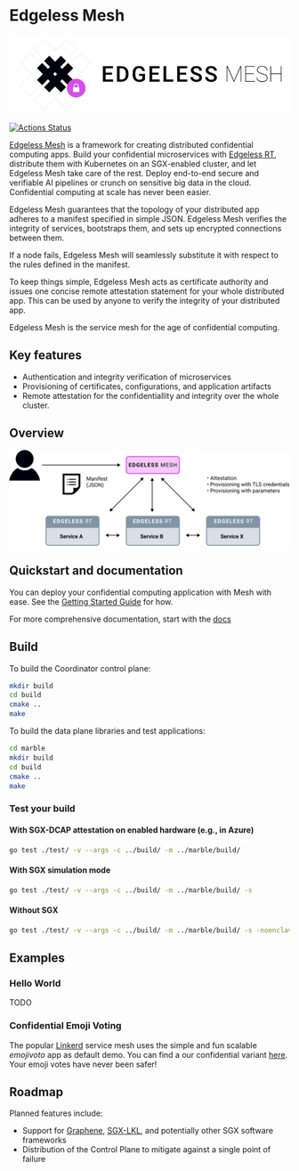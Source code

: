 # Edgeless Mesh


![logo](docs/assets/logo_text.png)

[![Actions Status](https://github.com/edgelesssys/coordinator/workflows/Unit%20Tests/badge.svg)](https://github.com/edgelesssys/coordinator/actions)

[Edgeless Mesh](https://www.edgeless.systems/) is a framework for creating distributed confidential computing apps. Build your confidential microservices with [Edgeless RT](https://github.com/edgelesssys/edgelessrt), distribute them with Kubernetes on an SGX-enabled cluster, and let Edgeless Mesh take care of the rest. Deploy end-to-end secure and verifiable AI pipelines or crunch on sensitive big data in the cloud. Confidential computing at scale has never been easier. 

Edgeless Mesh guarantees that the topology of your distributed app adheres to a manifest specified in simple JSON. Edgeless Mesh verifies the integrity of services, bootstraps them, and sets up encrypted connections between them.

If a node fails, Edgeless Mesh will seamlessly substitute it with respect to the rules defined in the manifest.  

To keep things simple, Edgeless Mesh acts as certificate authority and issues one concise remote attestation statement for your whole distributed app. This can be used by anyone to verify the integrity of your distributed app. 

Edgeless Mesh is the service mesh for the age of confidential computing.

## Key features

* Authentication and integrity verification of microservices
* Provisioning of certificates, configurations, and application artifacts
* Remote attestation for the confidentiallity and integrity over the whole cluster.

## Overview

![overview](docs/assets/overview.svg)

## Quickstart and documentation

You can deploy your confidential computing application with Mesh with ease. See the [Getting Started Guide](TODO) for how.

For more comprehensive documentation, start with the [docs](TODO)

## Build

To build the Coordinator control plane:

```bash
mkdir build
cd build
cmake ..
make
```

To build the data plane libraries and test applications:

```bash
cd marble
mkdir build
cd build
cmake ..
make
```

### Test your build

#### With SGX-DCAP attestation on enabled hardware (e.g., in Azure)

```bash
go test ./test/ -v --args -c ../build/ -m ../marble/build/
```

#### With SGX simulation mode

```bash
go test ./test/ -v --args -c ../build/ -m ../marble/build/ -s
```

#### Without SGX

```bash
go test ./test/ -v --args -c ../build/ -m ../marble/build/ -s -noenclave
```

## Examples

### Hello World

TODO

### Confidential Emoji Voting

The popular [Linkerd](https://linkerd.io) service mesh uses the simple and fun scalable *emojivoto* app as default demo. You can find a our confidential variant [here](https://github.com/edgelesssys/emojivoto). Your emoji votes have never been safer!

## Roadmap

Planned features include:

* Support for [Graphene](https://github.com/oscarlab/graphene), [SGX-LKL](https://github.com/lsds/sgx-lkl), and potentially other SGX software frameworks
* Distribution of the Control Plane to mitigate against a single point of failure

